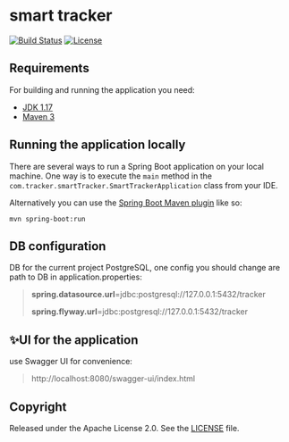 # smart tracker

[![Build Status](https://travis-ci.org/codecentric/springboot-sample-app.svg?branch=master)](https://travis-ci.org/codecentric/springboot-sample-app)
[![License](http://img.shields.io/:license-apache-blue.svg)](http://www.apache.org/licenses/LICENSE-2.0.html)

## Requirements

For building and running the application you need:

- [JDK 1.17](https://www.oracle.com/java/technologies/downloads/#java17)
- [Maven 3](https://maven.apache.org)

## Running the application locally

There are several ways to run a Spring Boot application on your local machine. One way is to execute the `main` method in the `com.tracker.smartTracker.SmartTrackerApplication` class from your IDE.

Alternatively you can use the [Spring Boot Maven plugin](https://docs.spring.io/spring-boot/docs/current/reference/html/build-tool-plugins-maven-plugin.html) like so:

```shell
mvn spring-boot:run
```

## DB configuration

DB for the current project PostgreSQL, one config you should change are path to DB in application.properties:

> **spring.datasource.url**=jdbc:postgresql://127.0.0.1:5432/tracker
> 
> **spring.flyway.url**=jdbc:postgresql://127.0.0.1:5432/tracker

## ✨UI for the application

use Swagger UI for convenience:

> http://localhost:8080/swagger-ui/index.html

## Copyright

Released under the Apache License 2.0. See the [LICENSE](https://github.com/codecentric/springboot-sample-app/blob/master/LICENSE) file.
